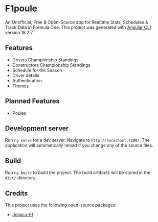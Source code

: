 # F1poule

An Unofficial, Free & Open-Source app for Realtime Stats, Schedules & Track Data in Formula One.
This project was generated with [Angular CLI](https://github.com/angular/angular-cli) version 18.2.7.

## Features
- Drivers Championship Standings
- Constructors Championship Standings
- Schedule for the Season
- Driver details
- Authentication
- Themes

## Planned Features
- Poules

## Development server

Run `ng serve` for a dev server. Navigate to `http://localhost:4200/`. The application will automatically reload if you change any of the source files.

## Build

Run `ng build` to build the project. The build artifacts will be stored in the `dist/` directory.

## Credits

This project uses the following open-source packages:
- [Jolpica-F1](https://github.com/jolpica/jolpica-f1)